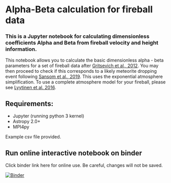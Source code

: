 # Alpha-Beta calculation for fireball data
### This is a Jupyter notebook for calculating dimensionless coefficients Alpha and Beta from fireball velocity and height information. 

This notebook allows you to calculate the basic dimensionless alpha - beta parameters for a set of fireball data after [Gritsevich et al., 2012]( https://doi.org/10.1134/S0010952512010017). 
You may then proceed to check if this corresponds to a likely meteorite dropping event following [Sansom et al., 2019](https://iopscience.iop.org/article/10.3847/1538-4357/ab4516).
This uses the exponential atmosphere simplification. To use a complete atmosphere model for your fireball, please see [Lyytinen et al. 2016](https://doi.org/10.1016/j.pss.2015.10.012).

## Requirements:
- Jupyter (running python 3 kernel)
- Astropy 2.0+
- MPI4py

Example csv file provided.

## Run online interactive notebook on binder
Click binder link here for online use. Be careful, changes will not be saved. 

[![Binder](https://mybinder.org/badge_logo.svg)](https://mybinder.org/v2/gh/desertfireballnetwork/alpha_beta_modules/HEAD)
